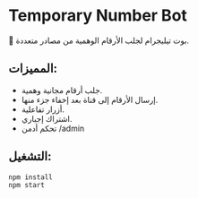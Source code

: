 
# Temporary Number Bot

🤖 بوت تيليجرام لجلب الأرقام الوهمية من مصادر متعددة.

## المميزات:
- جلب أرقام مجانية وهمية.
- إرسال الأرقام إلى قناة بعد إخفاء جزء منها.
- أزرار تفاعلية.
- اشتراك إجباري.
- تحكم أدمن /admin

## التشغيل:
```bash
npm install
npm start
```
